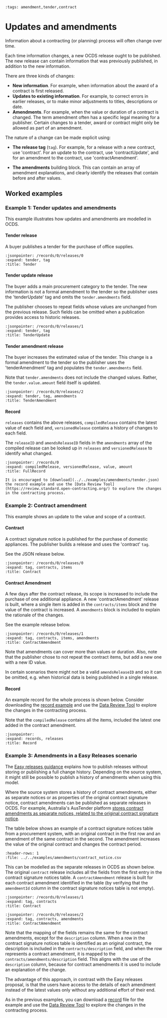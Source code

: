 ```{workedexample} Updates and amendments
:tags: amendment,tender,contract
```

# Updates and amendments

Information about a contracting (or planning) process will often change over time.

Each time information changes, a new OCDS release ought to be published. The new release can contain information that was previously published, in addition to the new information.

There are three kinds of changes:

* **New information**. For example, when information about the award of a contract is first released.
* **Updates to existing information**. For example, to correct errors in earlier releases, or to make minor adjustments to titles, descriptions or date.
* **Amendments**. For example, when the value or duration of a contract is changed. The term amendment often has a specific legal meaning for a publisher. Certain changes to a tender, award or contract might only be allowed as part of an amendment.

The nature of a change can be made explicit using:

* **The release tag** (`tag`). For example, for a release with a new contract, use 'contract'. For an update to the contract, use 'contractUpdate', and for an amendment to the contract, use 'contractAmendment'.

* **The amendments** building block. This can contain an array of amendment explanations, and clearly identify the releases that contain before and after values.

## Worked examples

### Example 1: Tender updates and amendments

This example illustrates how updates and amendments are modelled in OCDS.

#### Tender release

A buyer publishes a tender for the purchase of office supplies.

```{jsoninclude} ../../examples/amendments/tender.json
:jsonpointer: /records/0/releases/0
:expand: tender, tag
:title: Tender
```

#### Tender update release

The buyer adds a main procurement category to the tender. The new information is not a formal amendment to the tender so the publisher uses the 'tenderUpdate' tag and omits the `tender.amendments` field.

The publisher chooses to repeat fields whose values are unchanged from the previous release. Such fields can be omitted when a publication provides access to historic releases.

```{jsoninclude} ../../examples/amendments/tender.json
:jsonpointer: /records/0/releases/1
:expand: tender, tag
:title: TenderUpdate
```

#### Tender amendment release

The buyer increases the estimated value of the tender. This change is a formal amendment to the tender so the publisher uses the 'tenderAmendment' tag and populates the `tender.amendments` field.

Note that `tender.amendments` does not include the changed values. Rather, the `tender.value.amount` field itself is updated. 

```{jsoninclude} ../../examples/amendments/tender.json
:jsonpointer: /records/0/releases/2
:expand: tender, tag, amendments
:title: TenderAmendment
```

#### Record

`releases` contains the above releases, `compiledRelease` contains the latest value of each field and, `versionedRelease` contains a history of changes to each field.

The `releaseID` and `amendsReleaseID` fields in the `amendments` array of the compiled release can be looked up in `releases` and `versionedRelease` to identify what changed.

```{jsoninclude} ../../examples/amendments/tender.json
:jsonpointer: /records/0
:expand: compiledRelease, versionedRelease, value, amount
:title: FullRecord
```

```{hint}
It is encouraged to [download](../../examples/amendments/tender.json) the record example and use the [Data Review Tool](https://review.standard.open-contracting.org/) to explore the changes in the contracting process.
```

### Example 2: Contract amendment

This example shows an update to the value and scope of a contract.

#### Contract

A contract signature notice is published for the purchase of domestic appliances. The publisher builds a release and uses the 'contract' `tag`.

See the JSON release below.

```{jsoninclude} ../../examples/amendments/contract.json
:jsonpointer: /records/0/releases/0
:expand: tag, contracts, items
:title: Contract
```

#### Contract Amendment

A few days after the contract release, its scope is increased to include the purchase of one additional appliance. A new 'contractAmendment' release is built, where a single item is added in the `contracts/items` block and the value of the contract is increased. A `amendments` block is included to explain the rationale of the changes.

See the example release below.

```{jsoninclude} ../../examples/amendments/contract.json
:jsonpointer: /records/0/releases/1
:expand: tag, contracts, items, amendments
:title: ContractAmendment
```

Note that amendments can cover more than values or duration. Also, note that the publisher chose to not repeat the contract items, but add a new one with a new ID value.

In certain scenarios there might not be a valid `amendsReleaseID` and so it can be omitted, e.g. when historical data is being published in a single release.

#### Record

An example record for the whole process is shown below. Consider downloading the [record example](../../examples/amendments/contract.json) and use the [Data Review Tool](https://review.standard.open-contracting.org/) to explore the changes in the contracting process.

Note that the `compiledRelease` contains all the items, included the latest one added in the contract amendment.

```{jsoninclude} ../../examples/amendments/contract.json
:jsonpointer:
:expand: records, releases
:title: Record
```

### Example 3: Amendments in a Easy Releases scenario

The [Easy releases guidance](../build/easy_releases) explains how to publish releases without storing or publishing a full change history. Depending on the source system, it might still be possible to publish a history of amendments when using this model.

Where the source system stores a history of contract amendments, either as separate notices or as properties of the original contract signature notice, contract amendments can be published as separate releases in OCDS. For example, Australia's AusTender platform [stores contract amendments as separate notices, related to the original contract signature notice](https://www.tenders.gov.au/Cn/Show/03a3c53e-b3bd-eac1-558a-4c659e44a516).

The table below shows an example of a contract signature notices table from a procurement system, with an original contract in the first row and an amendment of the same contract in the second. The amendment increases the value of the original contract and changes the contract period.

```{csv-table-no-translate}
:header-rows: 1
:file: ../../examples/amendments/contract_notice.csv
```

This can be modelled as the separate releases in OCDS as shown below. The original `contract` release includes all the fields from the first entry in the contract signature notices table. A `contractAmendment` release is built for each contract amendment identified in the table (by verifying that the `amendmentId` column in the contract signature notices table is not empty).

```{jsoninclude} ../../examples/amendments/easy_releases.json
:jsonpointer: /records/0/releases/1
:expand: tag, contracts
:title: Contract
```

```{jsoninclude} ../../examples/amendments/easy_releases.json
:jsonpointer: /records/0/releases/2
:expand: tag, contracts, amendments
:title: ContractAmendment
```

Note that the mapping of the fields remains the same for the contract amendments, except for the `description` column. When a row in the contract signature notices table is identified as an original contract, the description is included in the `contracts/description` field, and when the row represents a contract amendment, it is mapped to the `contracts/amendments/description` field. This aligns with the use of the `description` column, because for contract amendments it is used to include an explanation of the change.

The advantage of this approach, in contrast with the Easy releases proposal, is that the users have access to the details of each amendment instead of the latest values only without any additional effort of their end.

As in the previous examples, you can download a [record](../../examples/amendments/easy_releases.json) file for the example and use the [Data Review Tool](https://review.standard.open-contracting.org/) to explore the changes in the contracting process.
